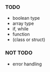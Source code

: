 ### TODO

- boolean type
- array type
- if, while
- function
- (class or struct)

### NOT TODO

- error handling
